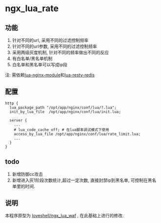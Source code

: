 ngx_lua_rate
============

功能
----

1.	针对不同的url, 采用不同的过滤控制频率
2.	针对不同的url参数, 采用不同的过滤控制频率
3.	采用两级灰度机制, 针对不同的频率做出不同的反应
4.	有白名单/黑名单机制
5.	白名单和黑名单可以写成ip段

注: 需依赖[lua-nginx-module](https://github.com/openresty/lua-nginx-module)和[lua-resty-redis](https://github.com/openresty/lua-resty-redis)

配置
----

```
http {
  lua_package_path "/opt/app/nginx/conf/lua/?.lua";
  init_by_lua_file  /opt/app/nginx/conf/lua/init.lua;

  server {
    ...
    # lua_code_cache off; # 在lua脚本调试模式下使用
    access_by_lua_file /opt/app/nginx/conf/lua/rate_limit.lua;
    ...
  }
}
```

todo
----

1.	新增防御cc攻击
2.	新增进入灰1阶段次数统计,超过一定次数, 直接封禁ip到黑名单, 可控制在黑名单里的时间.

说明
----

本程序原型为 [loveshell/ngx_lua_waf](https://github.com/loveshell/ngx_lua_waf) , 在此基础上进行的修改.
